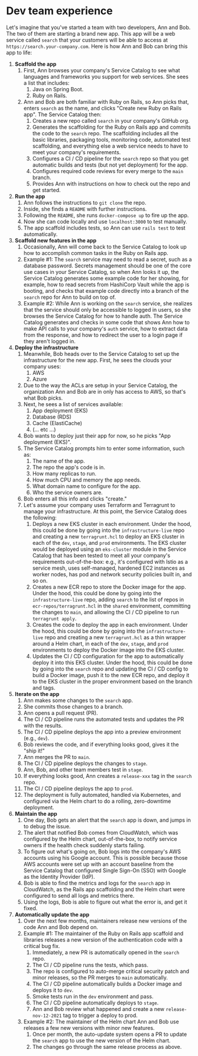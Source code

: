 # Dev team experience

Let's imagine that you've started a team with two developers, Ann and Bob. The two of them are starting a brand new app. This app will be a web service called `search` that your customers will be able to access at `https://search.your-company.com`. Here is how Ann and Bob can bring this app to life:

1. **Scaffold the app**
    1. First, Ann browses your company's Service Catalog to see what languages and frameworks you support for web services. She sees a list that includes:
        1. Java on Spring Boot.
        2. Ruby on Rails.
    2. Ann and Bob are both familiar with Ruby on Rails, so Ann picks that, enters `search` as the name, and clicks "Create new Ruby on Rails app". The Service Catalog then:
        1. Creates a new repo called `search` in your company's GitHub org.
        2. Generates the scaffolding for the Ruby on Rails app and commits the code to the `search` repo. The scaffolding includes all the basic libraries, packaging tools, monitoring code, automated test scaffolding, and everything else a web service needs to have to meet your company's requirements.
        3. Configures a CI / CD pipeline for the `search` repo so that you get automatic builds and tests (but not yet deployment) for the app.
        4. Configures required code reviews for every merge to the `main` branch.
        5. Provides Ann with instructions on how to check out the repo and get started.
2. **Run the app**
    1. Ann follows the instructions to `git clone` the repo.
    2. Inside, she finds a `README` with further instructions.
    3. Following the `README`, she runs `docker-compose up` to fire up the app.
    4. Now she can code locally and use `localhost:3000` to test manually.
    5. The app scaffold includes tests, so Ann can use `rails test` to test automatically.
3. **Scaffold new features in the app**
    1. Occasionally, Ann will come back to the Service Catalog to look up how to accomplish common tasks in the Ruby on Rails app.
    2. Example #1: The `search` service may need to read a secret, such as a database password. Secrets management should be one of the core use cases in your Service Catalog, so when Ann looks it up, the Service Catalog generates some example code for her showing, for example, how to read secrets from HashiCorp Vault while the app is booting, and checks that example code directly into a branch of the `search` repo for Ann to build on top of.
    3. Example #2: While Ann is working on the `search` service, she realizes that the service should only be accessible to logged in users, so she browses the Service Catalog for how to handle auth. The Service Catalog generates and checks in some code that shows Ann how to make API calls to your company's `auth` service, how to extract data from the response, and how to redirect the user to a login page if they aren't logged in.
4. **Deploy the infrastructure**
    1. Meanwhile, Bob heads over to the Service Catalog to set up the infrastructure for the new app. First, he sees the clouds your company uses:
        1. AWS
        2. Azure
    2. Due to the way the ACLs are setup in your Service Catalog, the organization Ann and Bob are in only has access to AWS, so that's what Bob picks.
    3. Next, he sees a list of services available:
        1. App deployment (EKS)
        2. Database (RDS)
        3. Cache (ElastiCache)
        4. (... etc ...)
    4. Bob wants to deploy just their app for now, so he picks "App deployment (EKS)".
    5. The Service Catalog prompts him to enter some information, such as:
        1. The name of the app.
        2. The repo the app's code is in.
        3. How many replicas to run.
        4. How much CPU and memory the app needs.
        5. What domain name to configure for the app.
        6. Who the service owners are.
    6. Bob enters all this info and clicks "create."
    7. Let's assume your company uses Terraform and Terragrunt to manage your infrastructure. At this point, the Service Catalog does the following:
        1. Deploys a new EKS cluster in each environment. Under the hood, this could be done by going into the `infrastructure-live` repo and creating a new `terragrunt.hcl` to deploy an EKS cluster in each of the `dev`, `stage`, and `prod` environments. The EKS cluster would be deployed using an `eks-cluster` module in the Service Catalog that has been tested to meet all your company's requirements out-of-the-box: e.g., it's configured with Istio as a service mesh, uses self-managed, hardened EC2 instances as worker nodes, has pod and network security policies built in, and so on.
        2. Creates a new ECR repo to store the Docker image for the app. Under the hood, this could be done by going into the `infrastructure-live` repo, adding `search` to the list of repos in `ecr-repos/terragrunt.hcl` in the `shared` environment, committing the changes to `main`, and allowing the CI / CD pipeline to run `terragrunt apply`.
        3. Creates the code to deploy the app in each environment. Under the hood, this could be done by going into the `infrastructure-live` repo and creating a new `terragrunt.hcl` as a thin wrapper around a Helm chart, in each of the `dev`, `stage`, and `prod` environments to deploy the Docker image into the EKS cluster.
        4. Updates the CI / CD configuration for the app to automatically deploy it into this EKS cluster. Under the hood, this could be done by going into the `search` repo and updating the CI / CD config to build a Docker image, push it to the new ECR repo, and deploy it to the EKS cluster in the proper environment based on the branch and tags.
5. **Iterate on the app**
    1. Ann makes some changes to the `search` app.
    2. She commits those changes to a branch.
    3. Ann opens a pull request (PR).
    4. The CI / CD pipeline runs the automated tests and updates the PR with the results.
    5. The CI / CD pipeline deploys the app into a preview environment (e.g., `dev`).
    6. Bob reviews the code, and if everything looks good, gives it the "ship it!"
    7. Ann merges the PR to `main`.
    8. The CI / CD pipeline deploys the changes to `stage`.
    9. Ann, Bob, and other team members test in `stage`.
    10. If everything looks good, Ann creates a `release-xxx` tag in the `search` repo.
    11. The CI / CD pipeline deploys the app to `prod`.
    12. The deployment is fully automated, handled via Kubernetes, and configured via the Helm chart to do a rolling, zero-downtime deployment.
6. **Maintain the app**
    1. One day, Bob gets an alert that the `search` app is down, and jumps in to debug the issue.
    2. The alert that notified Bob comes from CloudWatch, which was configured by the Helm chart, out-of-the-box, to notify service owners if the health check suddenly starts failing.
    3. To figure out what's going on, Bob logs into the company's AWS accounts using his Google account. This is possible because those AWS accounts were set up with an account baseline from the Service Catalog that configured Single Sign-On (SSO) with Google as the Identity Provider (IdP).
    4. Bob is able to find the metrics and logs for the `search` app in CloudWatch, as the Rails app scaffolding and the Helm chart were configured to send all logs and metrics there.
    5. Using the logs, Bob is able to figure out what the error is, and get it fixed.
7. **Automatically update the app**
    1. Over the next few months, maintainers release new versions of the code Ann and Bob depend on.
    2. Example #1: The maintainer of the Ruby on Rails app scaffold and libraries releases a new version of the authentication code with a critical bug fix.
        1. Immediately, a new PR is automatically opened in the `search` repo.
        2. The CI / CD pipeline runs the tests, which pass.
        3. The repo is configured to auto-merge critical security patch and minor releases, so the PR merges to `main` automatically.
        4. The CI / CD pipeline automatically builds a Docker image and deploys it to `dev`.
        5. Smoke tests run in the `dev` environment and pass.
        6. The CI / CD pipeline automatically deploys to `stage`.
        7. Ann and Bob review what happened and create a new `release-nov-12-2021` tag to trigger a deploy to prod.
    3. Example #2: The maintainer of the Helm chart Ann and Bob use releases a few new versions with minor new features.
        1. Once per month, the auto-update system opens a PR to update the `search` app to use the new version of the Helm chart.
        2. The changes go through the same release process as above.
